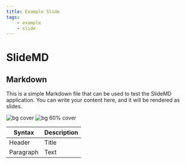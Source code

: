 ```yaml
---
title: Example Slide
tags:
    - example
    - slide
---
```


# SlideMD

<!-- split:2 -->

## Markdown <!-- .hover:bg-red-500 .bg-blue-200 -->

This is a simple Markdown file that can be used to test the SlideMD application. You can write your content here, and it will be rendered as slides.

![bg cover](https://picsum.photos/id/2/300)
![bg 60% cover](https://picsum.photos/id/3/300)

| Syntax      | Description |
| ----------- | ----------- |
| Header      | Title       |
| Paragraph   | Text        |
